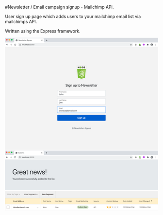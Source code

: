 #Newsletter / Email campaign signup - Mailchimp API.

User sign up page which adds users to your mailchimp email list via mailchimps API.

Written using the Express framework.

![image](public/img/Homepage.png)
![image](public/img/SuccessPage.png)
![image](public/img/Endpoint.png)